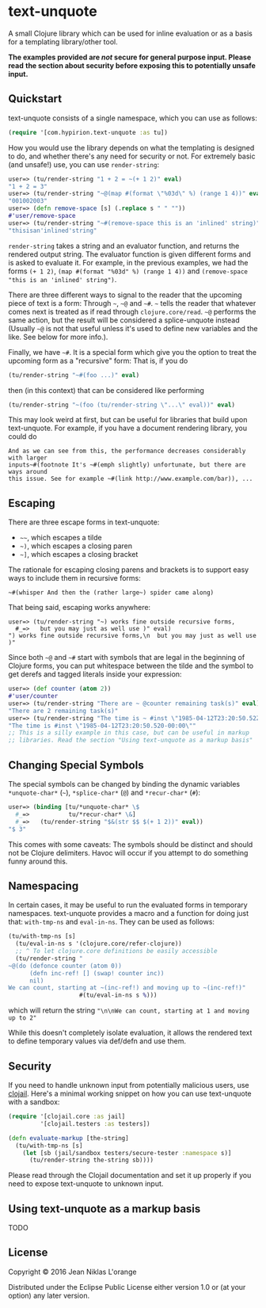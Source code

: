 # text-unquote

A small Clojure library which can be used for inline evaluation or as a basis
for a templating library/other tool.

**The examples provided are _not_ secure for general purpose input. Please read**
**the section about security before exposing this to potentially unsafe input.**

## Quickstart

text-unquote consists of a single namespace, which you can use as follows:

```clj
(require '[com.hypirion.text-unquote :as tu])
```

How you would use the library depends on what the templating is designed to do,
and whether there's any need for security or not. For extremely basic (and
unsafe!) use, you can use `render-string`:

```clj
user=> (tu/render-string "1 + 2 = ~(+ 1 2)" eval)
"1 + 2 = 3"
user=> (tu/render-string "~@(map #(format \"%03d\" %) (range 1 4))" eval)
"001002003"
user=> (defn remove-space [s] (.replace s " " ""))
#'user/remove-space
user=> (tu/render-string "~#(remove-space this is an 'inlined' string)" eval)
"thisisan'inlined'string"
```

`render-string` takes a string and an evaluator function, and returns the
rendered output string. The evaluator function is given different forms and is
asked to evaluate it. For example, in the previous examples, we had the forms
`(+ 1 2)`, `(map #(format "%03d" %) (range 1 4))` and
`(remove-space "this is an 'inlined' string")`.

There are three different ways to signal to the reader that the upcoming piece
of text is a form: Through `~`, `~@` and `~#`. `~` tells the reader that
whatever comes next is treated as if read through `clojure.core/read`. `~@`
performs the same action, but the result will be considered a splice-unquote
instead (Usually `~@` is not that useful unless it's used to define new
variables and the like. See below for more info.).

Finally, we have `~#`. It is a special form which give you the option to treat
the upcoming form as a "recursive" form: That is, if you do
```clj
(tu/render-string "~#(foo ...)" eval)
```
then (in this context) that can be considered like performing
```clj
(tu/render-string "~(foo (tu/render-string \"...\" eval))" eval)
```

This may look weird at first, but can be useful for libraries that build upon
text-unquote. For example, if you have a document rendering library, you could
do

```
And as we can see from this, the performance decreases considerably with larger
inputs~#(footnote It's ~#(emph slightly) unfortunate, but there are ways around
this issue. See for example ~#(link http://www.example.com/bar)), ...
```

## Escaping

There are three escape forms in text-unquote:

* `~~`, which escapes a tilde
* `~)`, which escapes a closing paren
* `~]`, which escapes a closing bracket

The rationale for escaping closing parens and brackets is to support easy ways
to include them in recursive forms:

```
~#(whisper And then the (rather large~) spider came along)
```

That being said, escaping works anywhere:

```
user=> (tu/render-string "~) works fine outside recursive forms,
  #_=>   but you may just as well use )" eval)
") works fine outside recursive forms,\n  but you may just as well use )"
```

Since both `~@` and `~#` start with symbols that are legal in the beginning of
Clojure forms, you can put whitespace between the tilde and the symbol to get
derefs and tagged literals inside your expression:

```clj
user=> (def counter (atom 2))
#'user/counter
user=> (tu/render-string "There are ~ @counter remaining task(s)" eval)
"There are 2 remaining task(s)"
user=> (tu/render-string "The time is ~ #inst \"1985-04-12T23:20:50.52Z\"" eval)
"The time is #inst \"1985-04-12T23:20:50.520-00:00\""
;; This is a silly example in this case, but can be useful in markup
;; libraries. Read the section "Using text-unquote as a markup basis"
```

## Changing Special Symbols

The special symbols can be changed by binding the dynamic variables
`*unquote-char*` (`~`), `*splice-char*` (`@`) and `*recur-char*` (`#`):

```clj
user=> (binding [tu/*unquote-char* \$
  #_=>           tu/*recur-char* \&]
  #_=>   (tu/render-string "$&(str $$ $(+ 1 2))" eval))
"$ 3"
```

This comes with some caveats: The symbols should be distinct and should not be
Clojure delimiters. Havoc will occur if you attempt to do something funny around
this.

## Namespacing

In certain cases, it may be useful to run the evaluated forms in temporary
namespaces. text-unquote provides a macro and a function for doing just
that: `with-tmp-ns` and `eval-in-ns`. They can be used as follows:

```clj
(tu/with-tmp-ns [s]
  (tu/eval-in-ns s '(clojure.core/refer-clojure))
  ;; ^ To let clojure.core definitions be easily accessible
  (tu/render-string "
~@(do (defonce counter (atom 0))
      (defn inc-ref! [] (swap! counter inc))
      nil)
We can count, starting at ~(inc-ref!) and moving up to ~(inc-ref!)"
                    #(tu/eval-in-ns s %)))
```

which will return the string `"\n\nWe can count, starting at 1 and moving up to 2"`

While this doesn't completely isolate evaluation, it allows the rendered
text to define temporary values via def/defn and use them.

## Security

If you need to handle unknown input from potentially malicious users, use
[clojail](https://github.com/Raynes/clojail). Here's a minimal working snippet
on how you can use text-unquote with a sandbox:

```clj
(require '[clojail.core :as jail]
         '[clojail.testers :as testers])

(defn evaluate-markup [the-string]
  (tu/with-tmp-ns [s]
    (let [sb (jail/sandbox testers/secure-tester :namespace s)]
      (tu/render-string the-string sb))))
```

Please read through the Clojail documentation and set it up properly if you need
to expose text-unquote to unknown input.

## Using text-unquote as a markup basis

TODO


## License

Copyright © 2016 Jean Niklas L'orange

Distributed under the Eclipse Public License either version 1.0 or (at
your option) any later version.
